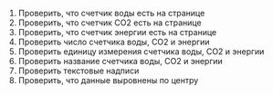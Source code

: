 1. Проверить, что счетчик воды есть на странице
2. Проверить, что счетчик CO2 есть на странице
3. Проверить, что счетчик энергии есть на странице
4. Проверить число счетчика воды, CO2 и энергии
5. Проверить единицу измерения счетчика воды, CO2 и энергии
6. Проверить название счетчика воды, CO2 и энергии
7. Проверить текстовые надписи
8. Проверить, что данные выровнены по центру